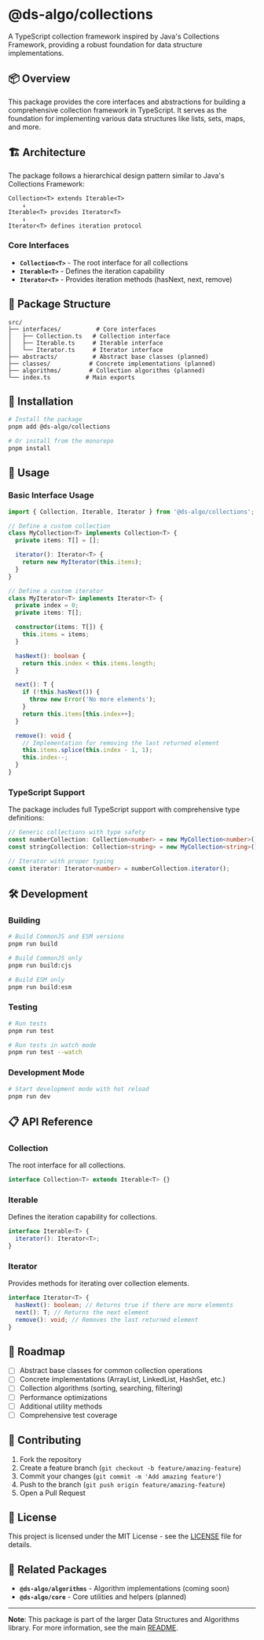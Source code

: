 # @ds-algo/collections

A TypeScript collection framework inspired by Java's Collections Framework, providing a robust foundation for data structure implementations.

## 📦 Overview

This package provides the core interfaces and abstractions for building a comprehensive collection framework in TypeScript. It serves as the foundation for implementing various data structures like lists, sets, maps, and more.

## 🏗️ Architecture

The package follows a hierarchical design pattern similar to Java's Collections Framework:

```
Collection<T> extends Iterable<T>
    ↓
Iterable<T> provides Iterator<T>
    ↓
Iterator<T> defines iteration protocol
```

### Core Interfaces

- **`Collection<T>`** - The root interface for all collections
- **`Iterable<T>`** - Defines the iteration capability
- **`Iterator<T>`** - Provides iteration methods (hasNext, next, remove)

## 📁 Package Structure

```
src/
├── interfaces/          # Core interfaces
│   ├── Collection.ts   # Collection interface
│   ├── Iterable.ts     # Iterable interface
│   └── Iterator.ts     # Iterator interface
├── abstracts/          # Abstract base classes (planned)
├── classes/           # Concrete implementations (planned)
├── algorithms/        # Collection algorithms (planned)
└── index.ts          # Main exports
```

## 🚀 Installation

```bash
# Install the package
pnpm add @ds-algo/collections

# Or install from the monorepo
pnpm install
```

## 📖 Usage

### Basic Interface Usage

```typescript
import { Collection, Iterable, Iterator } from '@ds-algo/collections';

// Define a custom collection
class MyCollection<T> implements Collection<T> {
  private items: T[] = [];

  iterator(): Iterator<T> {
    return new MyIterator(this.items);
  }
}

// Define a custom iterator
class MyIterator<T> implements Iterator<T> {
  private index = 0;
  private items: T[];

  constructor(items: T[]) {
    this.items = items;
  }

  hasNext(): boolean {
    return this.index < this.items.length;
  }

  next(): T {
    if (!this.hasNext()) {
      throw new Error('No more elements');
    }
    return this.items[this.index++];
  }

  remove(): void {
    // Implementation for removing the last returned element
    this.items.splice(this.index - 1, 1);
    this.index--;
  }
}
```

### TypeScript Support

The package includes full TypeScript support with comprehensive type definitions:

```typescript
// Generic collections with type safety
const numberCollection: Collection<number> = new MyCollection<number>();
const stringCollection: Collection<string> = new MyCollection<string>();

// Iterator with proper typing
const iterator: Iterator<number> = numberCollection.iterator();
```

## 🛠️ Development

### Building

```bash
# Build CommonJS and ESM versions
pnpm run build

# Build CommonJS only
pnpm run build:cjs

# Build ESM only
pnpm run build:esm
```

### Testing

```bash
# Run tests
pnpm run test

# Run tests in watch mode
pnpm run test --watch
```

### Development Mode

```bash
# Start development mode with hot reload
pnpm run dev
```

## 📋 API Reference

### Collection<T>

The root interface for all collections.

```typescript
interface Collection<T> extends Iterable<T> {}
```

### Iterable<T>

Defines the iteration capability for collections.

```typescript
interface Iterable<T> {
  iterator(): Iterator<T>;
}
```

### Iterator<T>

Provides methods for iterating over collection elements.

```typescript
interface Iterator<T> {
  hasNext(): boolean; // Returns true if there are more elements
  next(): T; // Returns the next element
  remove(): void; // Removes the last returned element
}
```

## 🔮 Roadmap

- [ ] Abstract base classes for common collection operations
- [ ] Concrete implementations (ArrayList, LinkedList, HashSet, etc.)
- [ ] Collection algorithms (sorting, searching, filtering)
- [ ] Performance optimizations
- [ ] Additional utility methods
- [ ] Comprehensive test coverage

## 🤝 Contributing

1. Fork the repository
2. Create a feature branch (`git checkout -b feature/amazing-feature`)
3. Commit your changes (`git commit -m 'Add amazing feature'`)
4. Push to the branch (`git push origin feature/amazing-feature`)
5. Open a Pull Request

## 📝 License

This project is licensed under the MIT License - see the [LICENSE](../../LICENSE) file for details.

## 🔗 Related Packages

- **`@ds-algo/algorithms`** - Algorithm implementations (coming soon)
- **`@ds-algo/core`** - Core utilities and helpers (planned)

---

**Note**: This package is part of the larger Data Structures and Algorithms library. For more information, see the main [README](../../README.md).

